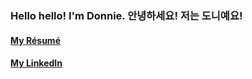 ### Hello hello! I'm Donnie. 안녕하세요! 저는 도니예요!


#### [My Résumé](https://resume.creddle.io/resume/4w0zabnoy28)

#### [My LinkedIn](https://www.linkedin.com/in/donnie-walsh-947b2a224/)





